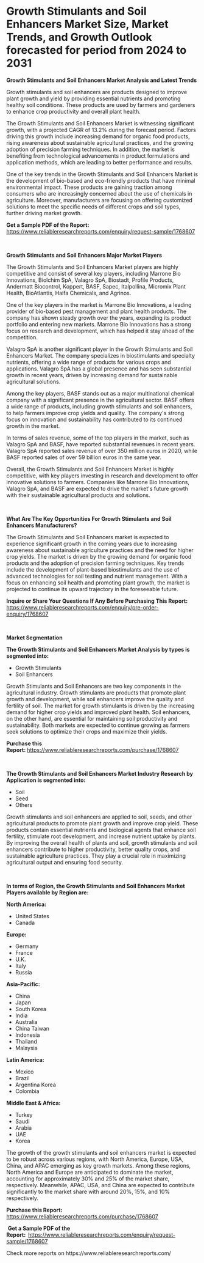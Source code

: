 <p><h1>Growth Stimulants and Soil Enhancers Market Size, Market Trends, and Growth Outlook forecasted for period from 2024 to 2031</h1></p><p><strong>Growth Stimulants and Soil Enhancers Market Analysis and Latest Trends</strong></p>
<p><p>Growth stimulants and soil enhancers are products designed to improve plant growth and yield by providing essential nutrients and promoting healthy soil conditions. These products are used by farmers and gardeners to enhance crop productivity and overall plant health.</p><p>The Growth Stimulants and Soil Enhancers Market is witnessing significant growth, with a projected CAGR of 13.2% during the forecast period. Factors driving this growth include increasing demand for organic food products, rising awareness about sustainable agricultural practices, and the growing adoption of precision farming techniques. In addition, the market is benefiting from technological advancements in product formulations and application methods, which are leading to better performance and results.</p><p>One of the key trends in the Growth Stimulants and Soil Enhancers Market is the development of bio-based and eco-friendly products that have minimal environmental impact. These products are gaining traction among consumers who are increasingly concerned about the use of chemicals in agriculture. Moreover, manufacturers are focusing on offering customized solutions to meet the specific needs of different crops and soil types, further driving market growth.</p></p>
<p><strong>Get a Sample PDF of the Report:&nbsp;</strong> <a href="https://www.reliableresearchreports.com/enquiry/request-sample/1768607">https://www.reliableresearchreports.com/enquiry/request-sample/1768607</a></p>
<p>&nbsp;</p>
<p><strong>Growth Stimulants and Soil Enhancers Major Market Players</strong></p>
<p><p>The Growth Stimulants and Soil Enhancers Market players are highly competitive and consist of several key players, including Marrone Bio Innovations, Biolchim SpA, Valagro SpA, Biostadt, Profile Products, Andermatt Biocontrol, Koppert, BASF, Sapec, Italpollina, Micromix Plant Health, BioAtlantis, Haifa Chemicals, and Agrinos.</p><p>One of the key players in the market is Marrone Bio Innovations, a leading provider of bio-based pest management and plant health products. The company has shown steady growth over the years, expanding its product portfolio and entering new markets. Marrone Bio Innovations has a strong focus on research and development, which has helped it stay ahead of the competition.</p><p>Valagro SpA is another significant player in the Growth Stimulants and Soil Enhancers Market. The company specializes in biostimulants and specialty nutrients, offering a wide range of products for various crops and applications. Valagro SpA has a global presence and has seen substantial growth in recent years, driven by increasing demand for sustainable agricultural solutions.</p><p>Among the key players, BASF stands out as a major multinational chemical company with a significant presence in the agricultural sector. BASF offers a wide range of products, including growth stimulants and soil enhancers, to help farmers improve crop yields and quality. The company's strong focus on innovation and sustainability has contributed to its continued growth in the market.</p><p>In terms of sales revenue, some of the top players in the market, such as Valagro SpA and BASF, have reported substantial revenues in recent years. Valagro SpA reported sales revenue of over 350 million euros in 2020, while BASF reported sales of over 59 billion euros in the same year.</p><p>Overall, the Growth Stimulants and Soil Enhancers Market is highly competitive, with key players investing in research and development to offer innovative solutions to farmers. Companies like Marrone Bio Innovations, Valagro SpA, and BASF are expected to drive the market's future growth with their sustainable agricultural products and solutions.</p></p>
<p>&nbsp;</p>
<p><strong>What Are The Key Opportunities For Growth Stimulants and Soil Enhancers Manufacturers?</strong></p>
<p><p>The Growth Stimulants and Soil Enhancers market is expected to experience significant growth in the coming years due to increasing awareness about sustainable agriculture practices and the need for higher crop yields. The market is driven by the growing demand for organic food products and the adoption of precision farming techniques. Key trends include the development of plant-based biostimulants and the use of advanced technologies for soil testing and nutrient management. With a focus on enhancing soil health and promoting plant growth, the market is projected to continue its upward trajectory in the foreseeable future.</p></p>
<p><strong>Inquire or Share Your Questions If Any Before Purchasing This Report:</strong> <a href="https://www.reliableresearchreports.com/enquiry/pre-order-enquiry/1768607">https://www.reliableresearchreports.com/enquiry/pre-order-enquiry/1768607</a></p>
<p>&nbsp;</p>
<p><strong>Market Segmentation</strong></p>
<p><strong>The Growth Stimulants and Soil Enhancers Market Analysis by types is segmented into:</strong></p>
<p><ul><li>Growth Stimulants</li><li>Soil Enhancers</li></ul></p>
<p><p>Growth Stimulants and Soil Enhancers are two key components in the agricultural industry. Growth stimulants are products that promote plant growth and development, while soil enhancers improve the quality and fertility of soil. The market for growth stimulants is driven by the increasing demand for higher crop yields and improved plant health. Soil enhancers, on the other hand, are essential for maintaining soil productivity and sustainability. Both markets are expected to continue growing as farmers seek solutions to optimize their crops and maximize their yields.</p></p>
<p><strong>Purchase this Report:&nbsp;</strong><a href="https://www.reliableresearchreports.com/purchase/1768607">https://www.reliableresearchreports.com/purchase/1768607</a></p>
<p>&nbsp;</p>
<p><strong>The Growth Stimulants and Soil Enhancers Market Industry Research by Application is segmented into:</strong></p>
<p><ul><li>Soil</li><li>Seed</li><li>Others</li></ul></p>
<p><p>Growth stimulants and soil enhancers are applied to soil, seeds, and other agricultural products to promote plant growth and improve crop yield. These products contain essential nutrients and biological agents that enhance soil fertility, stimulate root development, and increase nutrient uptake by plants. By improving the overall health of plants and soil, growth stimulants and soil enhancers contribute to higher productivity, better quality crops, and sustainable agriculture practices. They play a crucial role in maximizing agricultural output and ensuring food security.</p></p>
<p>&nbsp;</p>
<p><strong>In terms of Region, the Growth Stimulants and Soil Enhancers Market Players available by Region are:</strong></p>
<p>
    <p> <strong> North America: </strong>
        <ul>
            <li>United States</li>
            <li>Canada</li>
        </ul>
        </p> 
    <p> <strong> Europe: </strong>
        <ul>
            <li>Germany</li>
            <li>France</li>
            <li>U.K.</li>
            <li>Italy</li>
            <li>Russia</li>
        </ul>
        </p> 
    <p> <strong> Asia-Pacific: </strong>
        <ul>
            <li>China</li>
            <li>Japan</li>
            <li>South Korea</li>
            <li>India</li>
            <li>Australia</li>
            <li>China Taiwan</li>
            <li>Indonesia</li>
            <li>Thailand</li>
            <li>Malaysia</li>
        </ul>
        </p> 
    <p> <strong> Latin America: </strong>
        <ul>
            <li>Mexico</li>
            <li>Brazil</li>
            <li>Argentina Korea</li>
            <li>Colombia</li>
        </ul>
        </p> 
    <p> <strong> Middle East & Africa: </strong>
        <ul>
            <li>Turkey</li>
            <li>Saudi</li>
            <li>Arabia</li>
            <li>UAE</li>
            <li>Korea</li>
        </ul>
    </p>
    </p>
<p><p>The growth of the growth stimulants and soil enhancers market is expected to be robust across various regions, with North America, Europe, USA, China, and APAC emerging as key growth markets. Among these regions, North America and Europe are anticipated to dominate the market, accounting for approximately 30% and 25% of the market share, respectively. Meanwhile, APAC, USA, and China are expected to contribute significantly to the market share with around 20%, 15%, and 10% respectively.</p></p>
<p><strong>Purchase this Report: </strong><a href="https://www.reliableresearchreports.com/purchase/1768607">https://www.reliableresearchreports.com/purchase/1768607</a></p>
<p>&nbsp;<strong>Get a Sample PDF of the Report:&nbsp;&nbsp;</strong><a href="https://www.reliableresearchreports.com/enquiry/request-sample/1768607">https://www.reliableresearchreports.com/enquiry/request-sample/1768607</a></p>
<p><strong></strong></p>
<p>Check more reports on https://www.reliableresearchreports.com/</p>